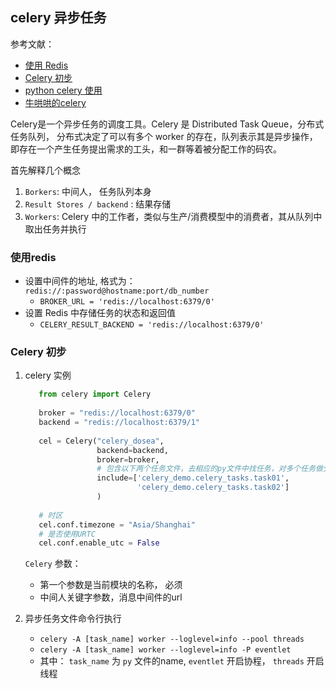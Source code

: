 ##  celery 异步任务

参考文献： 
- [使用 Redis](http://docs.jinkan.org/docs/celery/getting-started/brokers/redis.html#redis-caveats)
- [Celery 初步](http://docs.jinkan.org/docs/celery/getting-started/first-steps-with-celery.html#first-steps)
- [python celery 使用](https://blog.csdn.net/qq_37049050/article/details/82260151)
- [牛哄哄的celery](https://www.cnblogs.com/pyedu/p/12461819.html)

Celery是一个异步任务的调度工具。Celery 是 Distributed Task Queue，分布式任务队列，
分布式决定了可以有多个 worker 的存在，队列表示其是异步操作，即存在一个产生任务提出需求的工头，和一群等着被分配工作的码农。

首先解释几个概念
1. `Borkers`: 中间人， 任务队列本身
2. `Result Stores / backend` : 结果存储
3. `Workers`:  Celery 中的工作者，类似与生产/消费模型中的消费者，其从队列中取出任务并执行

### 使用redis 
- 设置中间件的地址, 格式为： ` redis://:password@hostname:port/db_number`
    -  `BROKER_URL = 'redis://localhost:6379/0'` 
- 设置 Redis 中存储任务的状态和返回值
    -  `CELERY_RESULT_BACKEND = 'redis://localhost:6379/0'`
    
    
### Celery 初步
1. celery 实例
    ```python
       from celery import Celery
       
       broker = "redis://localhost:6379/0"
       backend = "redis://localhost:6379/1"
       
       cel = Celery("celery_dosea",
                    backend=backend,
                    broker=broker,
                    # 包含以下两个任务文件，去相应的py文件中找任务，对多个任务做分类
                    include=['celery_demo.celery_tasks.task01',
                             'celery_demo.celery_tasks.task02']
                    )
       
       # 时区
       cel.conf.timezone = "Asia/Shanghai"
       # 是否使用URTC
       cel.conf.enable_utc = False
    ```
   
   `Celery` 参数： 
    - 第一个参数是当前模块的名称， 必须
    - 中间人关键字参数，消息中间件的url
    
2. 异步任务文件命令行执行
    - `celery -A [task_name] worker --loglevel=info --pool threads`
    - `celery -A [task_name] worker --loglevel=info -P eventlet`
    -  其中： `task_name` 为 `py` 文件的name, `eventlet` 开启协程， `threads` 开启线程